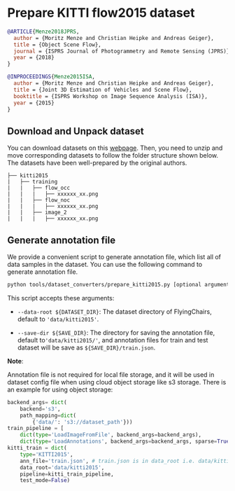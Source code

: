 # Prepare KITTI flow2015 dataset

<!-- [DATASET] -->

```bibtex
@ARTICLE{Menze2018JPRS,
  author = {Moritz Menze and Christian Heipke and Andreas Geiger},
  title = {Object Scene Flow},
  journal = {ISPRS Journal of Photogrammetry and Remote Sensing (JPRS)},
  year = {2018}
}

@INPROCEEDINGS{Menze2015ISA,
  author = {Moritz Menze and Christian Heipke and Andreas Geiger},
  title = {Joint 3D Estimation of Vehicles and Scene Flow},
  booktitle = {ISPRS Workshop on Image Sequence Analysis (ISA)},
  year = {2015}
}
```

## Download and Unpack dataset

You can download datasets on this [webpage](http://www.cvlibs.net/datasets/kitti/user_login.php). Then, you need to unzip and move corresponding datasets to follow the folder structure shown below. The datasets have been well-prepared by the original authors.

```text
├── kitti2015
|   ├── training
|   |   ├── flow_occ
|   |   |   ├── xxxxxx_xx.png
|   |   ├── flow_noc
|   |   |   ├── xxxxxx_xx.png
|   |   ├── image_2
|   |   |   ├── xxxxxx_xx.png
```

## Generate annotation file

We provide a convenient script to generate annotation file, which list all of data samples in the dataset.
You can use the following command to generate annotation file.

```bash
python tools/dataset_converters/prepare_kitti2015.py [optional arguments]
```

This script accepts these arguments:

- `--data-root ${DATASET_DIR}`: The dataset directory of FlyingChairs, default to `'data/kitti2015'`.

- `--save-dir ${SAVE_DIR}`: The directory for saving the annotation file, default to`'data/kitti2015/'`,
  and annotation files for train and test dataset will be save as `${SAVE_DIR}/train.json`.

**Note**:

Annotation file is not required for local file storage, and it will be used in dataset config file when using cloud object storage like s3 storage. There is an example for using object storage:

```python
backend_args= dict(
    backend='s3',
    path_mapping=dict(
        {'data/': 's3://dataset_path'}))
train_pipeline = [
    dict(type='LoadImageFromFile', backend_args=backend_args),
    dict(type='LoadAnnotations', backend_args=backend_args, sparse=True)]
kitti_train = dict(
    type='KITTI2015',
    ann_file='train.json', # train.json is in data_root i.e. data/kitti2015/
    data_root='data/kitti2015',
    pipeline=kitti_train_pipeline,
    test_mode=False)
```
